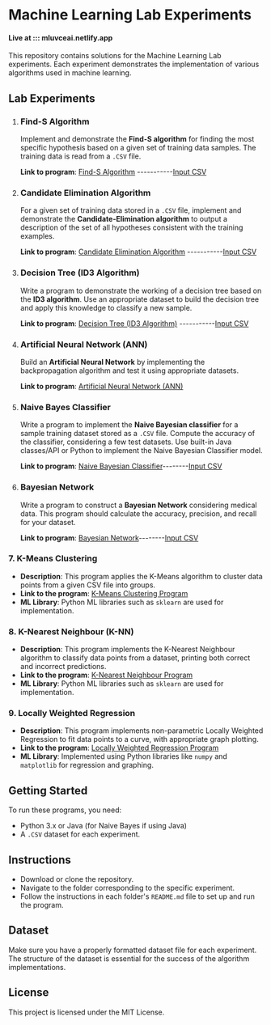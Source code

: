 # Machine Learning Lab Experiments
#### Live at ::: mluvceai.netlify.app
This repository contains solutions for the Machine Learning Lab experiments. Each experiment demonstrates the implementation of various algorithms used in machine learning.

## Lab Experiments

1. ### Find-S Algorithm
   Implement and demonstrate the **Find-S algorithm** for finding the most specific hypothesis based on a given set of training data samples. The training data is read from a `.CSV` file.

   **Link to program**: [Find-S Algorithm](Programs/first-find-s.py) -----------[Input CSV](Programs/dataset-1.csv)

2. ### Candidate Elimination Algorithm
   For a given set of training data stored in a `.CSV` file, implement and demonstrate the **Candidate-Elimination algorithm** to output a description of the set of all hypotheses consistent with the training examples.

   **Link to program**: [Candidate Elimination Algorithm](Programs/candidate.py) -----------[Input CSV](Programs/dataset-1.csv)

3. ### Decision Tree (ID3 Algorithm)
   Write a program to demonstrate the working of a decision tree based on the **ID3 algorithm**. Use an appropriate dataset to build the decision tree and apply this knowledge to classify a new sample.

   **Link to program**: [Decision Tree (ID3 Algorithm)](Programs/ID3.py) -----------[Input CSV](Programs/ID3.csv)

4. ### Artificial Neural Network (ANN)
   Build an **Artificial Neural Network** by implementing the backpropagation algorithm and test it using appropriate datasets.

   **Link to program**: [Artificial Neural Network (ANN)](Programs/ANN.py)

5. ### Naive Bayes Classifier
   Write a program to implement the **Naive Bayesian classifier** for a sample training dataset stored as a `.CSV` file. Compute the accuracy of the classifier, considering a few test datasets. Use built-in Java classes/API or Python to implement the Naive Bayesian Classifier model.

   **Link to program**: [Naive Bayesian Classifier](Programs/NaiveBayes.py)--------[Input CSV](Programs/NB.csv)
6. ### Bayesian Network
   Write a program to construct a **Bayesian Network** considering medical data. This program should calculate the accuracy, precision, and recall for your dataset.

   **Link to program**: [Bayesian Network](Programs/bayes-network.py)--------[Input CSV](Programs/network.csv)
### 7. **K-Means Clustering**
   - **Description**: This program applies the K-Means algorithm to cluster data points from a given CSV file into groups.
   - **Link to the program**: [K-Means Clustering Program](Programs/k-means-cluster.py)
   - **ML Library**: Python ML libraries such as `sklearn` are used for implementation.

### 8. **K-Nearest Neighbour (K-NN)**
   - **Description**: This program implements the K-Nearest Neighbour algorithm to classify data points from a dataset, printing both correct and incorrect predictions.
   - **Link to the program**: [K-Nearest Neighbour Program](Programs/k_nearest_neighbour.py)
   - **ML Library**: Python ML libraries such as `sklearn` are used for implementation.

### 9. **Locally Weighted Regression**
   - **Description**: This program implements non-parametric Locally Weighted Regression to fit data points to a curve, with appropriate graph plotting.
   - **Link to the program**: [Locally Weighted Regression Program](Programs/regression.py)
   - **ML Library**: Implemented using Python libraries like `numpy` and `matplotlib` for regression and graphing.

## Getting Started

To run these programs, you need:

- Python 3.x or Java (for Naive Bayes if using Java)
- A `.CSV` dataset for each experiment.

## Instructions

- Download or clone the repository.
- Navigate to the folder corresponding to the specific experiment.
- Follow the instructions in each folder's `README.md` file to set up and run the program.

## Dataset

Make sure you have a properly formatted dataset file for each experiment. The structure of the dataset is essential for the success of the algorithm implementations.

## License

This project is licensed under the MIT License.
